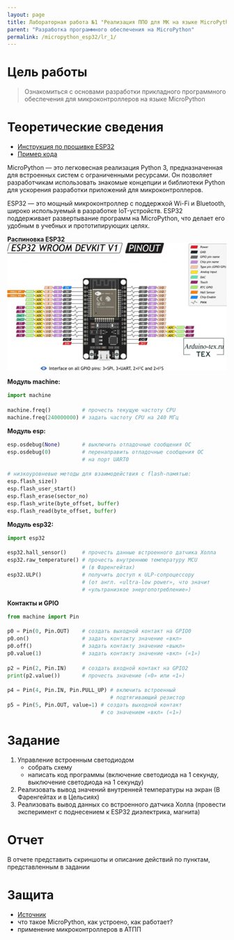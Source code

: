 ```yaml
---
layout: page
title: Лабораторная работа №1 "Реализация ППО для МК на языке MicroPython"
parent: "Разработка программного обеспечения на MicroPython"
permalink: /micropython_esp32/lr_1/
---
```


# Цель работы
> Ознакомиться с основами разработки прикладного программного 
> обеспечения для микроконтроллеров на языке MicroPython

# Теоретические сведения
* [Инструкция по прошивке ESP32](../../docs/firmware.md)
* [Пример кода](../../examples/example_1.md)

MicroPython — это легковесная реализация Python 3, предназначенная для 
встроенных систем с ограниченными ресурсами. 
Он позволяет разработчикам использовать знакомые концепции 
и библиотеки Python для ускорения разработки приложений 
для микроконтроллеров.

ESP32 — это мощный микроконтроллер с поддержкой Wi-Fi и Bluetooth, 
широко используемый в разработке IoT-устройств. 
ESP32 поддерживает развертывание программ на MicroPython, 
что делает его удобным в учебных и прототипирующих целях.

**Распиновка ESP32**\
![Распиновка ESP32](../../static/devboard_pins.jpg)

**Модуль machine:**
```python
import machine

machine.freq()          # прочесть текущую частоту CPU
machine.freq(240000000) # задать частоту CPU на 240 МГц
```
**Модуль esp:**
```python
esp.osdebug(None)       # выключить отладочные сообщения ОС
esp.osdebug(0)          # перенаправить отладочные сообщения ОС
                        # на порт UART0

# низкоуровневые методы для взаимодействия с flash-памятью:
esp.flash_size()
esp.flash_user_start()
esp.flash_erase(sector_no)
esp.flash_write(byte_offset, buffer)
esp.flash_read(byte_offset, buffer)
```
**Модуль esp32:**
```python
import esp32

esp32.hall_sensor()     # прочесть данные встроенного датчика Холла
esp32.raw_temperature() # прочесть внутреннюю температуру MCU
                        # (в Фаренгейтах)
esp32.ULP()             # получить доступ к ULP-сопроцессору
                        # (от англ. «ultra-low power», что значит
                        # «ультранизкое энергопотребление»)
```
**Контакты и GPIO**
```python
from machine import Pin

p0 = Pin(0, Pin.OUT)    # создать выходной контакт на GPIO0
p0.on()                 # задать контакту значение «вкл» 
p0.off()                # задать контакту значение «выкл»
p0.value(1)             # задать контакту значение «вкл» («1»)

p2 = Pin(2, Pin.IN)     # создать входной контакт на GPIO2
print(p2.value())       # прочесть значение («0» или «1»)

p4 = Pin(4, Pin.IN, Pin.PULL_UP) # включить встроенный
                                 # подтягивающий резистор
p5 = Pin(5, Pin.OUT, value=1) # создать выходной контакт
                              # со значением «вкл» («1»)
```

# Задание
1. Управление встроенным светодиодом
    * собрать схему
    * написать код программы (включение светодиода на 1 секунду, выключение светодиода на 1 секунду)
2. Реализовать вывод значений внутренней температуры на экран (В Фаренгейтах и в Цельсиях)
3. Реализовать вывод данных со встроенного датчика Холла 
(провести эксперимент с поднесением к ESP32 диэлектрика, магнита)

# Отчет
В отчете представить скриншоты и описание действий по пунктам, представленным в задании

# Защита
- [Источник](https://habr.com/ru/articles/445936/)
- что такое MicroPython, как устроено, как работает?
- применение микроконтроллеров в АТПП